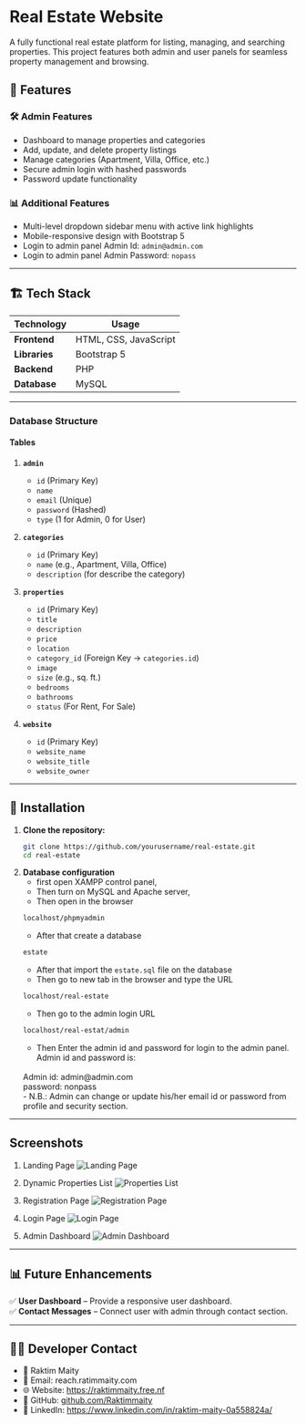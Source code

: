 # Real Estate Website

A fully functional real estate platform for listing, managing, and searching properties. This project features both admin and user panels for seamless property management and browsing.

## 🚀 Features


### 🛠️ Admin Features
- Dashboard to manage properties and categories
- Add, update, and delete property listings
- Manage categories (Apartment, Villa, Office, etc.)
- Secure admin login with hashed passwords
- Password update functionality

### 📊 Additional Features
- Multi-level dropdown sidebar menu with active link highlights
- Mobile-responsive design with Bootstrap 5
- Login to admin panel Admin Id: `admin@admin.com`
- Login to admin panel Admin Password: `nopass`

---

## 🏗️ Tech Stack

| Technology | Usage |
|------------|--------|
| **Frontend** | HTML, CSS, JavaScript |
| **Libraries** | Bootstrap 5|
| **Backend** | PHP |
| **Database** | MySQL |

---

### Database Structure
#### Tables

1. **`admin`**
   - `id` (Primary Key)
   - `name`
   - `email` (Unique)
   - `password` (Hashed)
   - `type` (1 for Admin, 0 for User)

2. **`categories`**
   - `id` (Primary Key)
   - `name` (e.g., Apartment, Villa, Office)
   - `description` (for describe the category)

3. **`properties`**
   - `id` (Primary Key)
   - `title`
   - `description`
   - `price`
   - `location`
   - `category_id` (Foreign Key → `categories.id`)
   - `image`
   - `size` (e.g., sq. ft.)
   - `bedrooms`
   - `bathrooms`
   - `status` (For Rent, For Sale)

4. **`website`**
   - `id` (Primary Key)
   - `website_name` 
   - `website_title` 
   - `website_owner` 
---

## 🔌 Installation

1. **Clone the repository:**
   ```bash
   git clone https://github.com/yourusername/real-estate.git
   cd real-estate

2. **Database configuration**
    - first open XAMPP control panel,
    - Then turn on MySQL and Apache server,
    - Then open in the browser
    ```sh
    localhost/phpmyadmin
    ```
    - After that create a database 
    ```sh
    estate
    ```
    - After that import the `estate.sql` file on the database
    - Then go to new tab in the browser and type the URL
    ```sh
    localhost/real-estate
    ```
    - Then go to the admin login URL
    ```sh
    localhost/real-estat/admin
    ```
    - Then Enter the admin id and password for login to the admin panel. Admin id and password is:
    <br>
    Admin id: admin@admin.com
    <br>
    password: nonpass
    <br>
    - N.B.: Admin can change or update his/her email id or password from profile and security section.

---
## Screenshots
1. Landing Page
![Landing Page](./img/landing.png)

2. Dynamic Properties List
![Properties List](./img/properties.png)

3. Registration Page
![Registration Page](./img/register.png)

4. Login Page
![Login Page](./img/login.png)

5. Admin Dashboard
![Admin Dashboard](./img/admin.png)

---

## 📊 Future Enhancements

✅ **User Dashboard** – Provide a responsive user dashboard.  
✅ **Contact Messages** – Connect user with admin through contact section.  

---
## 👨‍💻 Developer Contact
 * 👤 Raktim Maity
 * 📧 Email: reach.ratimmaity.com
 * 🌐 Website: https://raktimmaity.free.nf
 * 🔗 GitHub: [github.com/Raktimmaity](https://github.com/Raktimmaity/)
 * 📌 LinkedIn: https://www.linkedin.com/in/raktim-maity-0a558824a/
